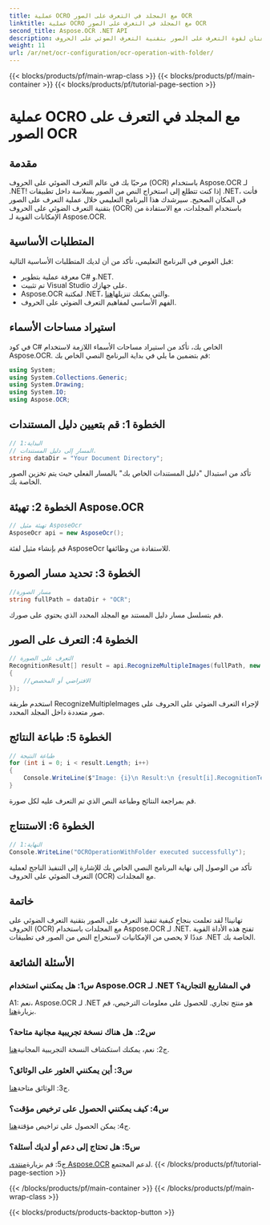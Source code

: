 ```yaml
---
title: عملية OCRO مع المجلد في التعرف على الصور OCR
linktitle: عملية OCRO مع المجلد في التعرف على الصور OCR
second_title: Aspose.OCR .NET API
description: أطلق العنان لقوة التعرف على الصور بتقنية التعرف الضوئي على الحروف (OCR) في .NET باستخدام Aspose.OCR. استخراج النص من الصور دون عناء.
weight: 11
url: /ar/net/ocr-configuration/ocr-operation-with-folder/
---
```


{{< blocks/products/pf/main-wrap-class >}}
{{< blocks/products/pf/main-container >}}
{{< blocks/products/pf/tutorial-page-section >}}

# عملية OCRO مع المجلد في التعرف على الصور OCR

## مقدمة

مرحبًا بك في عالم التعرف الضوئي على الحروف (OCR) باستخدام Aspose.OCR لـ .NET! إذا كنت تتطلع إلى استخراج النص من الصور بسلاسة داخل تطبيقات .NET، فأنت في المكان الصحيح. سيرشدك هذا البرنامج التعليمي خلال عملية التعرف على الصور بتقنية التعرف الضوئي على الحروف (OCR) باستخدام المجلدات، مع الاستفادة من الإمكانات القوية لـ Aspose.OCR.

## المتطلبات الأساسية

قبل الغوص في البرنامج التعليمي، تأكد من أن لديك المتطلبات الأساسية التالية:

- معرفة عملية بتطوير C# و.NET.
- تم تثبيت Visual Studio على جهازك.
-  Aspose.OCR لمكتبة .NET، والتي يمكنك تنزيلها[هنا](https://releases.aspose.com/ocr/net/).
- الفهم الأساسي لمفاهيم التعرف الضوئي على الحروف.

## استيراد مساحات الأسماء

في كود C# الخاص بك، تأكد من استيراد مساحات الأسماء اللازمة لاستخدام Aspose.OCR. قم بتضمين ما يلي في بداية البرنامج النصي الخاص بك:

```csharp
using System;
using System.Collections.Generic;
using System.Drawing;
using System.IO;
using Aspose.OCR;
```

## الخطوة 1: قم بتعيين دليل المستندات

```csharp
// البداية:1
// المسار إلى دليل المستندات.
string dataDir = "Your Document Directory";
```

تأكد من استبدال "دليل المستندات الخاص بك" بالمسار الفعلي حيث يتم تخزين الصور الخاصة بك.

## الخطوة 2: تهيئة Aspose.OCR

```csharp
// تهيئة مثيل AsposeOcr
AsposeOcr api = new AsposeOcr();
```

قم بإنشاء مثيل لفئة AsposeOcr للاستفادة من وظائفها.

## الخطوة 3: تحديد مسار الصورة

```csharp
//مسار الصورة
string fullPath = dataDir + "OCR";
```

قم بتسلسل مسار دليل المستند مع المجلد المحدد الذي يحتوي على صورك.

## الخطوة 4: التعرف على الصور

```csharp
// التعرف على الصورة
RecognitionResult[] result = api.RecognizeMultipleImages(fullPath, new RecognitionSettings
{
    //الافتراضي أو المخصص
});
```

استخدم طريقة RecognizeMultipleImages لإجراء التعرف الضوئي على الحروف على صور متعددة داخل المجلد المحدد.

## الخطوة 5: طباعة النتائج

```csharp
// طباعة النتيجة
for (int i = 0; i < result.Length; i++)
{
    Console.WriteLine($"Image: {i}\n Result:\n {result[i].RecognitionText}");
}
```

قم بمراجعة النتائج وطباعة النص الذي تم التعرف عليه لكل صورة.

## الخطوة 6: الاستنتاج

```csharp
// النهاية:1
Console.WriteLine("OCROperationWithFolder executed successfully");
```

تأكد من الوصول إلى نهاية البرنامج النصي الخاص بك للإشارة إلى التنفيذ الناجح لعملية التعرف الضوئي على الحروف (OCR) مع المجلدات.

## خاتمة

تهانينا! لقد تعلمت بنجاح كيفية تنفيذ التعرف على الصور بتقنية التعرف الضوئي على الحروف (OCR) مع المجلدات باستخدام Aspose.OCR لـ .NET. تفتح هذه الأداة القوية عددًا لا يحصى من الإمكانيات لاستخراج النص من الصور في تطبيقات .NET الخاصة بك.

## الأسئلة الشائعة

### س1: هل يمكنني استخدام Aspose.OCR لـ .NET في المشاريع التجارية؟

 A1: نعم، Aspose.OCR لـ .NET هو منتج تجاري. للحصول على معلومات الترخيص، قم بزيارة[هنا](https://purchase.aspose.com/buy).

### س2:. هل هناك نسخة تجريبية مجانية متاحة؟

 ج2: نعم، يمكنك استكشاف النسخة التجريبية المجانية[هنا](https://releases.aspose.com/).

### س3: أين يمكنني العثور على الوثائق؟

 ج3: الوثائق متاحة[هنا](https://reference.aspose.com/ocr/net/).

### س4: كيف يمكنني الحصول على ترخيص مؤقت؟

 ج4: يمكن الحصول على تراخيص مؤقتة[هنا](https://purchase.aspose.com/temporary-license/).

### س5: هل تحتاج إلى دعم أو لديك أسئلة؟

 ج5: قم بزيارة[منتدى Aspose.OCR](https://forum.aspose.com/c/ocr/16) لدعم المجتمع.
{{< /blocks/products/pf/tutorial-page-section >}}

{{< /blocks/products/pf/main-container >}}
{{< /blocks/products/pf/main-wrap-class >}}

{{< blocks/products/products-backtop-button >}}
